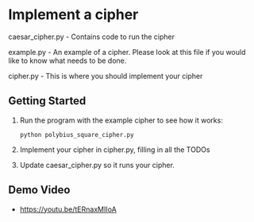 # Implement a cipher

caesar_cipher.py - Contains code to run the cipher

example.py - An example of a cipher. Please look at this file if you would like to know what needs to be done.

cipher.py - This is where you should implement your cipher


## Getting Started

1. Run the program with the example cipher to see how it works:

    `python polybius_square_cipher.py`

2. Implement your cipher in cipher.py, filling in all the TODOs

3. Update caesar_cipher.py so it runs your cipher.

## Demo Video

 * https://youtu.be/tERnaxMIIoA

